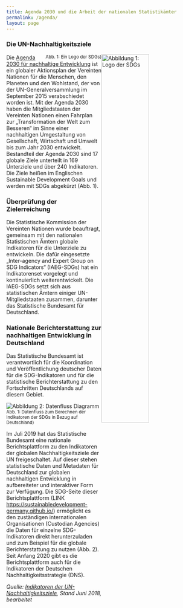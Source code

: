 ```yaml
---
title: Agenda 2030 und die Arbeit der nationalen Statistikämter
permalink: /agenda/
layout: page
---
```


<h3>Die UN-Nachhaltigkeitsziele</h3>

<img src="https://nachhaltige-entwicklung-deutschland.github.io/open-sdg-site-starter//assets/img/about/agenda1.png" alt="Abbildung 1: Logo der SDGs" class="responsiveImg" style="float: right; width: 50%"><small style="float: right;"> Abb. 1: Ein Logo der SDGs)</small> Die [Agenda 2030 für nachhaltige Entwicklung](https://www.un.org/sustainabledevelopment/development-agenda/) ist ein globaler Aktionsplan der Vereinten Nationen für die Menschen, den Planeten und den Wohlstand, der von der UN-Generalversammlung im September 2015 verabschiedet worden ist. Mit der Agenda 2030 haben die Mitgliedstaaten der Vereinten Nationen einen Fahrplan zur „Transformation der Welt zum Besseren“ im Sinne einer nachhaltigen Umgestaltung von Gesellschaft, Wirtschaft und Umwelt bis zum Jahr 2030 entwickelt. Bestandteil der Agenda 2030 sind 17 globale Ziele unterteilt in 169 Unterziele und über 240 Indikatoren. Die Ziele heißen im Englischen Sustainable Development Goals und werden mit SDGs abgekürzt (Abb. 1).


<h3>Überprüfung der Zielerreichung</h3>

Die Statistische Kommission der Vereinten Nationen wurde beauftragt, gemeinsam mit den nationalen Statistischen Ämtern globale Indikatoren für die Unterziele zu entwickeln. Die dafür eingesetzte „Inter-agency and Expert Group on SDG Indicators“ (IAEG-SDGs) hat ein Indikatorenset vorgelegt und kontinuierlich weiterentwickelt. Die IAEG-SDGs setzt sich aus statistischen Ämtern einiger UN-Mitgliedstaaten zusammen, darunter das Statistische Bundesamt für Deutschland.

<h3>Nationale Berichterstattung zur nachhaltigen Entwicklung in Deutschland</h3>

Das Statistische Bundesamt ist verantwortlich für die Koordination und Veröffentlichung deutscher Daten für die SDG-Indikatoren und für die statistische Berichterstattung zu den Fortschritten Deutschlands auf diesem Gebiet.

<img src="https://nachhaltige-entwicklung-deutschland.github.io/open-sdg-site-starter//assets/img/about/agenda2.png" alt="Abbildung 2: Datenfluss Diagramm" class="responsiveImg"><small> Abb. 1: Datenfluss zum Berechnen der Indikatoren der SDGs in Bezug auf Deutschland)</small>


Im Juli 2019 hat das Statistische Bundesamt eine nationale Berichtsplattform zu den Indikatoren der globalen Nachhaltigkeitsziele der UN freigeschaltet. Auf dieser stehen statistische Daten und Metadaten für Deutschland zur globalen nachhaltigen Entwicklung in aufbereiteter und interaktiver Form zur Verfügung. Die SDG-Seite dieser Berichtsplattform (LINK https://sustainabledevelopment-germany.github.io/) ermöglicht es den zuständigen internationalen Organisationen (Custodian Agencies) die Daten für einzelne SDG-Indikatoren direkt herunterzuladen und zum Beispiel für die globale Berichterstattung zu nutzen (Abb. 2). Seit Anfang 2020 gibt es die Berichtsplattform auch für die Indikatoren der Deutschen Nachhaltigkeitsstrategie (DNS).

<i>Quelle: [Indikatoren der UN-Nachhaltigkeitsziele](https://www.destatis.de/DE/Themen/Gesellschaft-Umwelt/Nachhaltigkeitsindikatoren/Publikationen/Downloads-Nachhaltigkeit/indikatoren-un-nachhaltigkeitziele-2018-pdf.pdf?__blob=publicationFile), Stand Juni 2018, bearbeitet</i>
